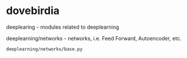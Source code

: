 # dovebirdia
deeplearing - modules related to deeplearning

  deeplearning/networks - networks, i.e. Feed Forward, Autoencoder, etc.

    deeplearning/networks/base.py
    

